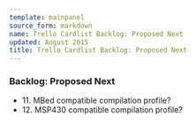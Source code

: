 ```yaml
---
template: mainpanel
source_form: markdown
name: Trello Cardlist Backlog: Proposed Next
updated: August 2015
title: Trello Cardlist Backlog: Proposed Next
---
```

### Backlog: Proposed Next

* 11\. MBed compatible compilation profile?
* 12\. MSP430 compatible compilation profile?
